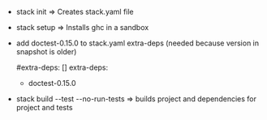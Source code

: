 - stack init  => Creates stack.yaml file

- stack setup => Installs ghc in a sandbox

- add doctest-0.15.0 to stack.yaml extra-deps (needed because version in snapshot is older)
	
	#extra-deps: []
	extra-deps:
	- doctest-0.15.0

- stack build --test --no-run-tests => builds project and dependencies for project and tests

